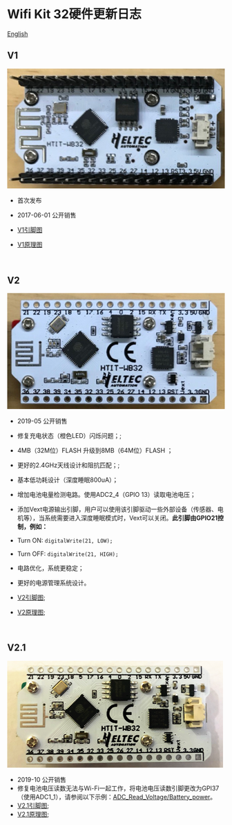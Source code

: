 # Wifi Kit 32硬件更新日志
[English](https://heltec-automation-docs.readthedocs.io/en/latest/esp32+arduino/wifi_kit_32/hardware_update_log.html)
## V1

![](img/hardware_update_log/01.png)

- 首次发布
- 2017-06-01 公开销售

- [V1引脚图](http://resource.heltec.cn/download/WiFi_Kit_32/WIFI%20Kit%2032_pinoutDiagram_V1.pdf)
- [V1原理图](http://resource.heltec.cn/download/WiFi_Kit_32/WIFI_Kit_32_Schematic_diagram_V1.PDF)

&nbsp;

## V2

![](img/hardware_update_log/02.png)

- 2019-05 公开销售
- 修复充电状态（橙色LED）闪烁问题；;
- 4MB（32M位）FLASH 升级到8MB（64M位）FLASH ；
- 更好的2.4GHz天线设计和阻抗匹配；;
- 基本低功耗设计（深度睡眠800uA）；
- 增加电池电量检测电路。使用ADC2_4（GPIO 13）读取电池电压；
- 添加Vext电源输出引脚，用户可以使用该引脚驱动一些外部设备（传感器、电机等），当系统需要进入深度睡眠模式时，Vext可以关闭。**此引脚由GPIO21控制，例如：**
- Turn ON: `digitalWrite(21, LOW);`
  
- Turn OFF: `digitalWrite(21, HIGH);`
- 电路优化，系统更稳定；
- 更好的电源管理系统设计。
- [V2引脚图](http://resource.heltec.cn/download/WiFi_Kit_32/WIFI_Kit_32_pinoutDiagram_V2.pdf);
- [V2原理图](http://resource.heltec.cn/download/WiFi_Kit_32/WIFI_Kit_32_Schematic_diagram_V2.pdf);

&nbsp;

## V2.1

![](img/hardware_update_log/03.png)

- 2019-10 公开销售
- 修复电池电压读数无法与Wi-Fi一起工作，将电池电压读数引脚更改为GPI37（使用ADC1_1），请参阅以下示例：[ADC_Read_Voltage/Battery_power](https://github.com/HelTecAutomation/Heltec_ESP32/blob/master/examples/ESP32/ADC_Read_Voltage/Battery_power/Battery_power.ino)。
- [V2.1引脚图](https://resource.heltec.cn/download/WiFi_Kit_32/WIFI_Kit_32_pinoutDiagram_V2.1.pdf);
- [V2.1原理图](https://resource.heltec.cn/download/WiFi_Kit_32/WIFI_Kit_32_Schematic_diagram_V2.1.PDF);



